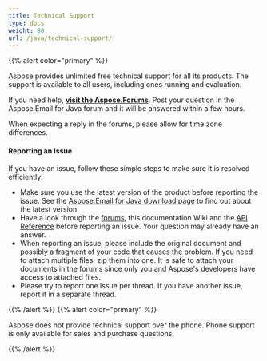```yaml
---
title: Technical Support
type: docs
weight: 80
url: /java/technical-support/
---
```


{{% alert color="primary" %}} 

Aspose provides unlimited free technical support for all its products. The support is available to all users, including ones running and evaluation.

If you need help, [**visit the Aspose.Forums**](https://forum.aspose.com/c/email/12). Post your question in the Aspose.Email for Java forum and it will be answered within a few hours.

When expecting a reply in the forums, please allow for time zone differences.
#### **Reporting an Issue**
If you have an issue, follow these simple steps to make sure it is resolved efficiently:

- Make sure you use the latest version of the product before reporting the issue. See the [Aspose.Email for Java download page](https://releases.aspose.com/java/repo/com/aspose/aspose-email/) to find out about the latest version.
- Have a look through the [forums](http://www.aspose.com/community/forums/default.aspx), this documentation Wiki and the [API Reference](https://apireference.aspose.com/email/java) before reporting an issue. Your question may already have an answer.
- When reporting an issue, please include the original document and possibly a fragment of your code that causes the problem. If you need to attach multiple files, zip them into one. It is safe to attach your documents in the forums since only you and Aspose's developers have access to attached files.
- Please try to report one issue per thread. If you have another issue, report it in a separate thread.

{{% /alert %}} {{% alert color="primary" %}} 

Aspose does not provide technical support over the phone. Phone support is only available for sales and purchase questions.

{{% /alert %}}
